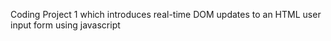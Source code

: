 Coding Project 1 which introduces real-time DOM updates to an HTML user input form using javascript
